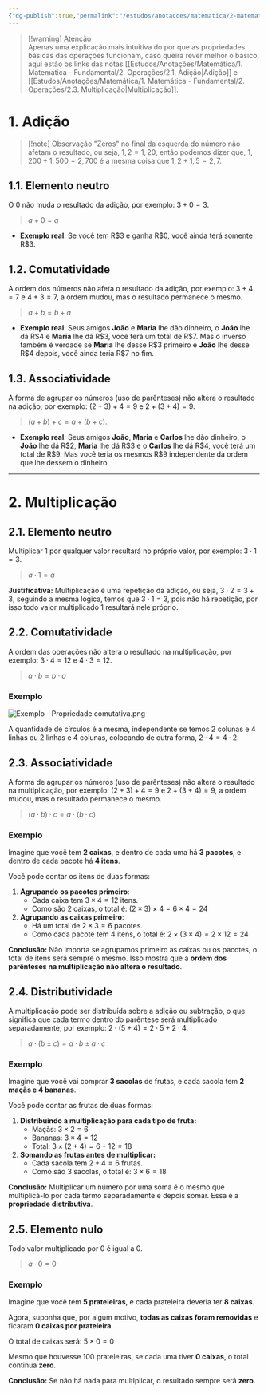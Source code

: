 ```yaml
---
{"dg-publish":true,"permalink":"/estudos/anotacoes/matematica/2-matematica-basico/1-operacoes-fundamentais/1-3-detalhando-propriedades-basicas-das-operacoes/","updated":"2025-03-15T14:34:01.221-03:00"}
---
```


> [!warning] Atenção  
> Apenas uma explicação mais intuitiva do por que as propriedades básicas das operações funcionam, caso queira rever melhor o básico, aqui estão os links das notas [[Estudos/Anotações/Matemática/1. Matemática - Fundamental/2. Operações/2.1. Adição\|Adição]] e [[Estudos/Anotações/Matemática/1. Matemática - Fundamental/2. Operações/2.3. Multiplicação\|Multiplicação]].

# 1. Adição

> [!note] Observação
> "Zeros" no final da esquerda do número não afetam o resultado, ou seja, $1,2 = 1,20$, então podemos dizer que, $1,200 + 1,500 = 2,700$ é a mesma coisa que $1,2 + 1,5 = 2,7$.

## 1.1. Elemento neutro

O $0$ não muda o resultado da adição, por exemplo: $3 + 0 = 3$.

> $a + 0 = a$

- **Exemplo real**: Se você tem $\text{R\$}3$ e ganha $\text{R\$}0$, você ainda terá somente $\text{R\$}3$.

## 1.2. Comutatividade

A ordem dos números não afeta o resultado da adição, por exemplo: $3 + 4 = 7$ e $4 + 3 = 7$, a ordem mudou, mas o resultado permanece o mesmo.

> $a + b = b + a$

- **Exemplo real**: Seus amigos **João** e **Maria** lhe dão dinheiro, o **João** lhe dá $\text{R\$}4$ e **Maria** lhe dá $\text{R\$}3$, você terá um total de $\text{R\$}7$. Mas o inverso também é verdade se **Maria** lhe desse $\text{R\$}3$ primeiro e **João** lhe desse $\text{R\$}4$ depois, você ainda teria $\text{R\$}7$ no fim.

## 1.3. Associatividade

A forma de agrupar os números (uso de parênteses) não altera o resultado na adição, por exemplo: $(2 + 3) + 4 = 9$ e $2 + (3 + 4) = 9$.

> $(a + b) + c = a + (b + c)$.

- **Exemplo real**: Seus amigos **João**, **Maria** e **Carlos** lhe dão dinheiro, o **João** lhe dá $\text{R\$}2$, **Maria** lhe dá $\text{R\$}3$ e o **Carlos** lhe dá $\text{R\$}4$, você terá um total de $\text{R\$}9$. Mas você teria os mesmos $\text{R\$}9$ independente da ordem que lhe dessem o dinheiro.

---

# 2. Multiplicação

## 2.1. Elemento neutro

Multiplicar $1$ por qualquer valor resultará no próprio valor, por exemplo: $3 \cdot 1 = 3$.

> $a \cdot 1 = a$

**Justificativa:** Multiplicação é uma repetição da adição, ou seja, $3 \cdot 2 = 3 + 3$, seguindo a mesma lógica, temos que $3 \cdot 1 = 3$, pois não há repetição, por isso todo valor multiplicado $1$ resultará nele próprio.

## 2.2. Comutatividade

A ordem das operações não altera o resultado na multiplicação, por exemplo: $3 \cdot 4 = 12$ e $4 \cdot 3 = 12$.

> $a \cdot b = b \cdot a$

### Exemplo

![Exemplo - Propriedade comutativa.png](/img/user/assets/Notas/Matem%C3%A1tica%20e%20Natureza/2.%20Matem%C3%A1tica%20-%20B%C3%A1sico/1.%20Opera%C3%A7%C3%B5es%20fundamentais/1.%203.%20Detalhando%20-%20Propriedades%20b%C3%A1sicas%20das%20opera%C3%A7%C3%B5es/Exemplo%20-%20Propriedade%20comutativa.png)

A quantidade de círculos é a mesma, independente se temos $2 \text{ colunas}$ e $4 \text{ linhas}$ ou $2 \text{ linhas}$ e $4 \text{ colunas}$, colocando de outra forma, $2 \cdot 4 = 4 \cdot 2$.

## 2.3. Associatividade

A forma de agrupar os números (uso de parênteses) não altera o resultado na multiplicação, por exemplo: $(2 + 3) + 4 = 9$ e $2 + (3 + 4) = 9$, a ordem mudou, mas o resultado permanece o mesmo.

> $(a \cdot b) \cdot c = a \cdot (b \cdot c)$

### Exemplo

Imagine que você tem **2 caixas**, e dentro de cada uma há **3 pacotes**, e dentro de cada pacote há **4 itens**.  

Você pode contar os itens de duas formas:  

1. **Agrupando os pacotes primeiro**:
   - Cada caixa tem $3 \times 4 = 12$ itens.
   - Como são 2 caixas, o total é: $(2 \times 3) \times 4 = 6 \times 4 = 24$
2. **Agrupando as caixas primeiro**:
   - Há um total de $2 \times 3 = 6$ pacotes.
   - Como cada pacote tem 4 itens, o total é: $2 \times (3 \times 4) = 2 \times 12 = 24$

**Conclusão:** Não importa se agrupamos primeiro as caixas ou os pacotes, o total de itens será sempre o mesmo. Isso mostra que a **ordem dos parênteses na multiplicação não altera o resultado**.

## 2.4. Distributividade

A multiplicação pode ser distribuída sobre a adição ou subtração, o que significa que cada termo dentro do parêntese será multiplicado separadamente, por exemplo: $2 \cdot (5 + 4) = 2 \cdot 5 + 2 \cdot 4$.

> $a \cdot (b \pm c) = a \cdot b \pm a \cdot c$

### Exemplo

Imagine que você vai comprar **3 sacolas** de frutas, e cada sacola tem **2 maçãs e 4 bananas**.  

Você pode contar as frutas de duas formas:  

1. **Distribuindo a multiplicação para cada tipo de fruta:**  
   - Maçãs: $3 \times 2 = 6$  
   - Bananas: $3 \times 4 = 12$  
   - Total: $3 \times (2 + 4) = 6 + 12 = 18$
2. **Somando as frutas antes de multiplicar:**  
   - Cada sacola tem $2 + 4 = 6$ frutas.  
   - Como são 3 sacolas, o total é: $3 \times 6 = 18$

**Conclusão:** Multiplicar um número por uma soma é o mesmo que multiplicá-lo por cada termo separadamente e depois somar. Essa é a **propriedade distributiva**.

## 2.5. Elemento nulo

Todo valor multiplicado por 0 é igual a 0.

> $a \cdot 0 = 0$

### Exemplo

Imagine que você tem **5 prateleiras**, e cada prateleira deveria ter **8 caixas**.  

Agora, suponha que, por algum motivo, **todas as caixas foram removidas** e ficaram **0 caixas por prateleira**.  

O total de caixas será: $5 \times 0 = 0$

Mesmo que houvesse 100 prateleiras, se cada uma tiver **0 caixas**, o total continua **zero**.  

**Conclusão:** Se não há nada para multiplicar, o resultado sempre será **zero**.